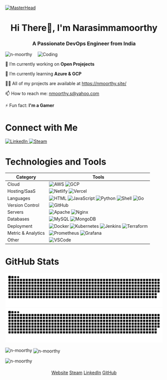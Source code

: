 [![MasterHead](https://miro.medium.com/v2/resize:fit:1400/1*reRpiezl3EnhtteqjoGSLw.gif)](https://nmoorthy.site)
<!DOCTYPE html>
<h1 align="center">Hi There👋, I'm Narasimmamoorthy</h1>
<h3 align="center">A Passionate DevOps Engineer from India</h3>
<img align="right" alt="Coding" width="400" src="https://liveimages.algoworks.com/new-algoworks/wp-content/uploads/2022/10/26133730/60586-developer-isometric-people.gif">

<p align="left"> <img src="https://komarev.com/ghpvc/?username=n-moorthy&label=Profile%20views&color=0e75b6&style=flat" alt="n-moorthy" /> </p>

</head>
<body>
    <div class="info-section">
        <p>🔭 I’m currently working on <strong>Open Projejects</strong></p>
        <p>🌱 I’m currently learning <strong>Azure & GCP</strong></p>
        <p>👨‍💻 All of my projects are available at <a href="https://nmoorthy.site/" target="_blank" title="Website">https://nmoorthy.site/</a></p>
        <p>📫 How to reach me: <a href="mailto:nmoorthy.s@yahoo.com" title="Email">nmoorthy.s@yahoo.com</a></p>
        <p>⚡ Fun fact: <strong>I'm a Gamer</strong></p>
    </div>
</body>

</head>
<body>
    <h1>Connect with Me</h1>
    <div class="social-links">
        <a href="https://www.linkedin.com/in/narasimmamoorthy-sukumar/" target="_blank" title="LinkedIn">
            <img src="https://img.shields.io/badge/linkedin-%230077B5.svg?&style=for-the-badge&logo=linkedin&logoColor=white" alt="LinkedIn">
        </a>
        <a href="https://steamcommunity.com/profiles/76561199150321860/" target="_blank" title="Steam">
            <img src="https://img.shields.io/badge/Steam-%23000000.svg?&style=for-the-badge&logo=steam&logoColor=white" alt="Steam">
        </a>
    </div>
</body>
</head>
<body>
    <h1>Technologies and Tools</h1>
    <table>
        <thead>
            <tr>
                <th>Category</th>
                <th>Tools</th>
            </tr>
        </thead>
        <tbody>
            <tr>
                <td>Cloud</td>
                <td>
                    <img src="https://img.shields.io/badge/Amazon_AWS-232F3E?style=for-the-badge&logo=amazon-aws&logoColor=white" alt="AWS">
                    <img src="https://img.shields.io/badge/Google_Cloud-4285F4?style=for-the-badge&logo=google-cloud&logoColor=white" alt="GCP">
                </td>
            </tr>
            <tr>
                <td>Hosting/SaaS</td>
                <td>
                    <img src="https://img.shields.io/badge/Netlify-00C7B7?style=for-the-badge&logo=netlify&logoColor=white" alt="Netlify">
                    <img src="https://img.shields.io/badge/vercel-%23000000.svg?&style=for-the-badge&logo=vercel&logoColor=white" alt="Vercel">
                </td>
            </tr>
            <tr>
                <td>Languages</td>
                <td>
                    <img src="https://img.shields.io/badge/html5%20-%23E34F26.svg?&style=for-the-badge&logo=html5&logoColor=white" alt="HTML">
                    <img src="https://img.shields.io/badge/javascript%20-%23323330.svg?&style=for-the-badge&logo=javascript&logoColor=%23F7DF1E" alt="JavaScript">
                    <img src="https://img.shields.io/badge/Python-3776AB?style=for-the-badge&logo=python&logoColor=white" alt="Python">
                    <img src="https://img.shields.io/badge/shell_script%20-%23121011.svg?&style=for-the-badge&logo=gnu-bash&logoColor=white" alt="Shell">
                    <img src="https://img.shields.io/badge/Go-00ADD8?style=for-the-badge&logo=go&logoColor=white" alt="Go">
                </td>
            </tr>
            <tr>
                <td>Version Control</td>
                <td>
                    <img src="https://img.shields.io/badge/GitHub-100000?style=for-the-badge&logo=github&logoColor=white" alt="GitHub">
                </td>
            </tr>
            <tr>
                <td>Servers</td>
                <td>
                    <img src="https://img.shields.io/badge/apache%20-%23D42029.svg?&style=for-the-badge&logo=apache&logoColor=white" alt="Apache">
                    <img src="https://img.shields.io/badge/nginx%20-%23009639.svg?&style=for-the-badge&logo=nginx&logoColor=white" alt="Nginx">
                </td>
            </tr>
            <tr>
                <td>Databases</td>
                <td>
                    <img src="https://img.shields.io/badge/MySQL-00000F?style=for-the-badge&logo=mysql&logoColor=white" alt="MySQL">
                    <img src="https://img.shields.io/badge/MongoDB-%234ea94b.svg?&style=for-the-badge&logo=mongodb&logoColor=white" alt="MongoDB">
                </td>
            </tr>
            <tr>
                <td>Deployment</td>
                <td>
                    <img src="https://img.shields.io/badge/docker%20-%230db7ed.svg?&style=for-the-badge&logo=docker&logoColor=white" alt="Docker">
                    <img src="https://img.shields.io/badge/kubernetes%20-%23326ce5.svg?&style=for-the-badge&logo=kubernetes&logoColor=white" alt="Kubernetes">
                    <img src="https://img.shields.io/badge/Jenkins-D24939?style=for-the-badge&logo=Jenkins&logoColor=white" alt="Jenkins">
                    <img src="https://img.shields.io/badge/terraform-%235835CC.svg?style=for-the-badge&logo=terraform&logoColor=white" alt="Terraform">
                </td>
            </tr>
            <tr>
                <td>Metric & Analytics</td>
                <td>
                    <img src="https://img.shields.io/badge/Prometheus-F2F4F9?style=for-the-badge&logo=prometheus" alt="Prometheus">
                    <img src="https://img.shields.io/badge/Grafana-F2F4F9?style=for-the-badge&logo=grafana&logoColor=orange" alt="Grafana">
                </td>
            </tr>
            <tr>
                <td>Other</td>
                <td>
                    <img src="https://img.shields.io/badge/Visual_Studio_Code-0078D4?style=for-the-badge&logo=visual%20studio%20code&logoColor=white" alt="VSCode">
                </td>
            </tr>
        </tbody>
    </table>
</body>
</head>
<body>
    <h1>GitHub Stats</h1>
    <div class="github-stats">
        <img src="https://raw.githubusercontent.com/platane/platane/output/github-contribution-grid-snake-dark.svg#gh-dark-mode-only" alt="GitHub Contribution Grid Snake Dark" />
        <img src="https://raw.githubusercontent.com/platane/platane/output/github-contribution-grid-snake.svg#gh-light-mode-only" alt="GitHub Contribution Grid Snake" />
    </div>
   <p><img align="left" src="https://github-readme-stats.vercel.app/api/top-langs?username=n-moorthy&show_icons=true&locale=en&layout=compact" alt="n-moorthy" /></p>

<p>&nbsp;<img align="center" src="https://github-readme-stats.vercel.app/api?username=n-moorthy&show_icons=true&locale=en" alt="n-moorthy" /></p>

<p><img align="center" src="https://github-readme-streak-stats.herokuapp.com/?user=n-moorthy&" alt="n-moorthy" /></p>
    <div class="social-links" style="text-align: center; margin-top: 20px;">
        <a href="https://nmoorthy.site" target="_blank" title="Website">Website</a>
        <a href="https://steamcommunity.com/profiles/76561199150321860/" target="_blank" title="Steam">Steam</a>
        <a href="https://www.linkedin.com/in/narasimmamoorthy-sukumar/" target="_blank" title="LinkedIn">LinkedIn</a>
        <a href="https://github.com/N-Moorthy/" target="_blank" title="GitHub">GitHub</a>
    </div>
</body>
</html>
